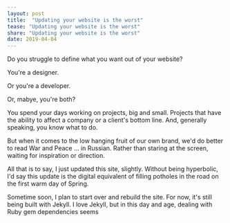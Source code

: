 ```yaml
---
layout: post
title:  "Updating your website is the worst"
tease: "Updating your website is the worst"
share: "Updating your website is the worst"
date: 2019-04-04
---
```


Do you struggle to define what you want out of your website?

You're a designer.

Or you're a developer.

Or, mabye, you're both?

You spend your days working on projects, big and small. Projects that have the ability to affect a company or a client's bottom line. And, generally speaking, you know what to do.

But when it comes to the low hanging fruit of our own brand, we'd do better to read War and Peace ... in Russian. Rather than staring at the screen, waiting for inspiration or direction.

All that is to say, I just updated this site, slightly. Without being hyperbolic, I'd say this update is the digital equivalent of filling potholes in the road on the first warm day of Spring.

Sometime soon, I plan to start over and rebuild the site. For now, it's still being built with Jekyll. I love Jekyll, but in this day and age, dealing with Ruby gem dependencies seems
